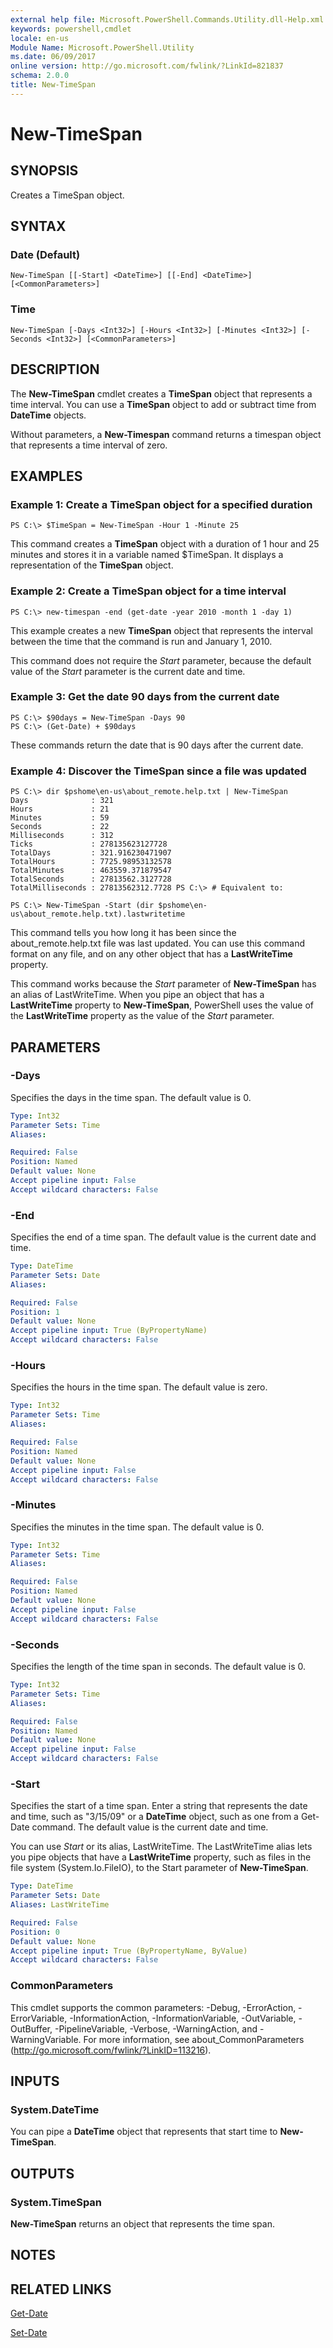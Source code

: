 ```yaml
---
external help file: Microsoft.PowerShell.Commands.Utility.dll-Help.xml
keywords: powershell,cmdlet
locale: en-us
Module Name: Microsoft.PowerShell.Utility
ms.date: 06/09/2017
online version: http://go.microsoft.com/fwlink/?LinkId=821837
schema: 2.0.0
title: New-TimeSpan
---
```

# New-TimeSpan

## SYNOPSIS
Creates a TimeSpan object.

## SYNTAX

### Date (Default)

```
New-TimeSpan [[-Start] <DateTime>] [[-End] <DateTime>] [<CommonParameters>]
```

### Time

```
New-TimeSpan [-Days <Int32>] [-Hours <Int32>] [-Minutes <Int32>] [-Seconds <Int32>] [<CommonParameters>]
```

## DESCRIPTION

The **New-TimeSpan** cmdlet creates a **TimeSpan** object that represents a time interval.
You can use a **TimeSpan** object to add or subtract time from **DateTime** objects.

Without parameters, a **New-Timespan** command returns a timespan object that represents a time interval of zero.

## EXAMPLES

### Example 1: Create a TimeSpan object for a specified duration

```
PS C:\> $TimeSpan = New-TimeSpan -Hour 1 -Minute 25
```

This command creates a **TimeSpan** object with a duration of 1 hour and 25 minutes and stores it in a variable named $TimeSpan.
It displays a representation of the **TimeSpan** object.

### Example 2: Create a TimeSpan object for a time interval

```
PS C:\> new-timespan -end (get-date -year 2010 -month 1 -day 1)
```

This example creates a new **TimeSpan** object that represents the interval between the time that the command is run and January 1, 2010.

This command does not require the *Start* parameter, because the default value of the *Start* parameter is the current date and time.

### Example 3: Get the date 90 days from the current date

```
PS C:\> $90days = New-TimeSpan -Days 90
PS C:\> (Get-Date) + $90days
```

These commands return the date that is 90 days after the current date.

### Example 4: Discover the TimeSpan since a file was updated

```
PS C:\> dir $pshome\en-us\about_remote.help.txt | New-TimeSpan
Days              : 321
Hours             : 21
Minutes           : 59
Seconds           : 22
Milliseconds      : 312
Ticks             : 278135623127728
TotalDays         : 321.916230471907
TotalHours        : 7725.98953132578
TotalMinutes      : 463559.371879547
TotalSeconds      : 27813562.3127728
TotalMilliseconds : 27813562312.7728 PS C:\> # Equivalent to:

PS C:\> New-TimeSpan -Start (dir $pshome\en-us\about_remote.help.txt).lastwritetime
```

This command tells you how long it has been since the about_remote.help.txt file was last updated.
You can use this command format on any file, and on any other object that has a **LastWriteTime** property.

This command works because the *Start* parameter of **New-TimeSpan** has an alias of LastWriteTime.
When you pipe an object that has a **LastWriteTime** property to **New-TimeSpan**, PowerShell uses the value of the **LastWriteTime** property as the value of the *Start* parameter.

## PARAMETERS

### -Days

Specifies the days in the time span.
The default value is 0.

```yaml
Type: Int32
Parameter Sets: Time
Aliases:

Required: False
Position: Named
Default value: None
Accept pipeline input: False
Accept wildcard characters: False
```

### -End

Specifies the end of a time span.
The default value is the current date and time.

```yaml
Type: DateTime
Parameter Sets: Date
Aliases:

Required: False
Position: 1
Default value: None
Accept pipeline input: True (ByPropertyName)
Accept wildcard characters: False
```

### -Hours

Specifies the hours in the time span.
The default value is zero.

```yaml
Type: Int32
Parameter Sets: Time
Aliases:

Required: False
Position: Named
Default value: None
Accept pipeline input: False
Accept wildcard characters: False
```

### -Minutes

Specifies the minutes in the time span.
The default value is 0.

```yaml
Type: Int32
Parameter Sets: Time
Aliases:

Required: False
Position: Named
Default value: None
Accept pipeline input: False
Accept wildcard characters: False
```

### -Seconds

Specifies the length of the time span in seconds.
The default value is 0.

```yaml
Type: Int32
Parameter Sets: Time
Aliases:

Required: False
Position: Named
Default value: None
Accept pipeline input: False
Accept wildcard characters: False
```

### -Start

Specifies the start of a time span.
Enter a string that represents the date and time, such as "3/15/09" or a **DateTime** object, such as one from a Get-Date command.
The default value is the current date and time.

You can use *Start* or its alias, LastWriteTime.
The LastWriteTime alias lets you pipe objects that have a **LastWriteTime** property, such as files in the file system (System.Io.FileIO), to the Start parameter of **New-TimeSpan**.

```yaml
Type: DateTime
Parameter Sets: Date
Aliases: LastWriteTime

Required: False
Position: 0
Default value: None
Accept pipeline input: True (ByPropertyName, ByValue)
Accept wildcard characters: False
```

### CommonParameters

This cmdlet supports the common parameters: -Debug, -ErrorAction, -ErrorVariable, -InformationAction, -InformationVariable, -OutVariable, -OutBuffer, -PipelineVariable, -Verbose, -WarningAction, and -WarningVariable. For more information, see about_CommonParameters (http://go.microsoft.com/fwlink/?LinkID=113216).

## INPUTS

### System.DateTime

You can pipe a **DateTime** object that represents that start time to **New-TimeSpan**.

## OUTPUTS

### System.TimeSpan

**New-TimeSpan** returns an object that represents the time span.

## NOTES

## RELATED LINKS

[Get-Date](Get-Date.md)

[Set-Date](Set-Date.md)